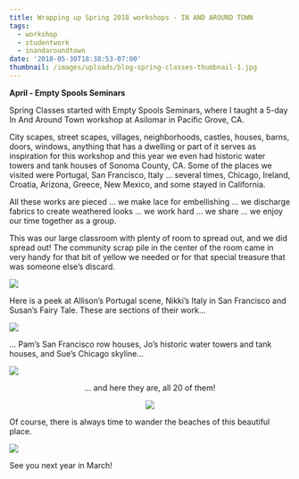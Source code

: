 ```yaml
---
title: Wrapping up Spring 2018 workshops - IN AND AROUND TOWN
tags:
  - workshop
  - studentwork
  - inandaroundtown
date: '2018-05-30T18:38:53-07:00'
thumbnail: /images/uploads/blog-spring-classes-thumbnail-1.jpg
---
```

**April - Empty Spools Seminars**

Spring Classes started with Empty Spools Seminars, where I taught a 5-day In And Around Town workshop at Asilomar in Pacific Grove, CA.   

City scapes, street scapes, villages, neighborhoods, castles, houses, barns, doors, windows, anything that has a dwelling or part of it serves as inspiration for this workshop and this year we even had historic water towers and tank houses of Sonoma County, CA.  Some of the places we visited were Portugal, San Francisco, Italy … several times, Chicago, Ireland, Croatia, Arizona, Greece, New Mexico, and some stayed in California.

 All these works are pieced … we make lace for embellishing … we discharge fabrics to create weathered looks … we work hard … we share … we enjoy our time together as a group.

This was our large classroom with plenty of room to spread out, and we did spread out! The community scrap pile in the center of the room came in very handy for that bit of yellow we needed or for that special treasure that was someone else’s discard.

<img class="img-responsive" src="/images/uploads/blog-2018-spring-classes-asilomar-1.jpg">

Here is a peek at Allison’s Portugal scene, Nikki’s Italy in San Francisco and Susan’s Fairy Tale.  These are sections of their work…

<img class="img-responsive" src="/images/uploads/blog-2018-spring-classes-asilomar-2.jpg">

… Pam’s San Francisco row houses, Jo’s historic water towers and tank houses, and Sue’s Chicago skyline…

<img class="img-responsive" src="/images/uploads/blog-2018-spring-classes-asilomar-3.jpg">

<p align="center">... and here they are, all 20 of them! </p>

<p align="center"><img class="img-responsive" src="/images/uploads/blog-2018-spring-classes-asilomar-5.jpg"></p>

Of course, there is always time to wander the beaches of this beautiful place. 

<img class="img-responsive" src="/images/uploads/blog-2018-spring-classes-asilomar-4.jpg">

See you next year in March!
